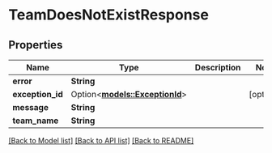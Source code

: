 # TeamDoesNotExistResponse

## Properties

Name | Type | Description | Notes
------------ | ------------- | ------------- | -------------
**error** | **String** |  | 
**exception_id** | Option<[**models::ExceptionId**](Exception_Id.md)> |  | [optional]
**message** | **String** |  | 
**team_name** | **String** |  | 

[[Back to Model list]](../README.md#documentation-for-models) [[Back to API list]](../README.md#documentation-for-api-endpoints) [[Back to README]](../README.md)


